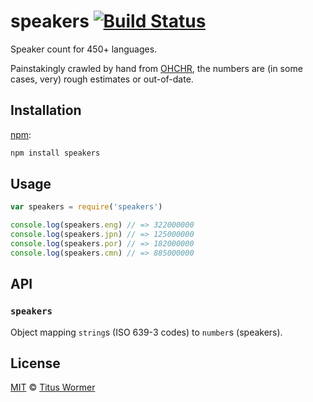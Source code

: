 # speakers [![Build Status][travis-badge]][travis]

Speaker count for 450+ languages.

Painstakingly crawled by hand from [OHCHR][], the numbers are (in
some cases, very) rough estimates or out-of-date.

## Installation

[npm][]:

```bash
npm install speakers
```

## Usage

```js
var speakers = require('speakers')

console.log(speakers.eng) // => 322000000
console.log(speakers.jpn) // => 125000000
console.log(speakers.por) // => 182000000
console.log(speakers.cmn) // => 885000000
```

## API

### `speakers`

Object mapping `string`s (ISO 639-3 codes) to `number`s (speakers).

## License

[MIT][license] © [Titus Wormer][author]

<!-- Definitions -->

[travis-badge]: https://img.shields.io/travis/wooorm/speakers.svg

[travis]: https://travis-ci.org/wooorm/speakers

[npm]: https://docs.npmjs.com/cli/install

[license]: LICENSE

[author]: http://wooorm.com

[ohchr]: http://www.ohchr.org
